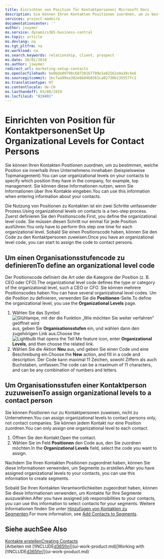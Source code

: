 ```yaml
---
title: Einrichten von Position für Kontaktpersonen| Microsoft Docs
description: Sie können Ihren Kontakten Positionen zuordnen, um zu bestimmen, welche Position sie innerhalb ihres Unternehmens innehaben (beispielsweise Topmanagement).
services: project-madeira
documentationcenter: ''
author: jswymer
ms.service: dynamics365-business-central
ms.topic: article
ms.devlang: na
ms.tgt_pltfrm: na
ms.workload: na
ms.search.keywords: relationship, client, prospect
ms.date: 10/01/2018
ms.author: jswymer
redirect_url: marketing-setup-contacts
ms.openlocfilehash: be0bde09790c68730167709e1e82562a9a39c4e6
ms.sourcegitcommit: 1bcfaa99ea302e6b84b8361ca02730b135557fc1
ms.translationtype: HT
ms.contentlocale: de-CH
ms.lasthandoff: 03/08/2019
ms.locfileid: "819491"
---
```

# <a name="set-up-organizational-levels-for-contact-persons"></a><span data-ttu-id="d37ab-103">Einrichten von Position für Kontaktpersonen</span><span class="sxs-lookup"><span data-stu-id="d37ab-103">Set Up Organizational Levels for Contact Persons</span></span>
<span data-ttu-id="d37ab-104">Sie können Ihren Kontakten Positionen zuordnen, um zu bestimmen, welche Position sie innerhalb ihres Unternehmens innehaben (beispielsweise Topmanagement).</span><span class="sxs-lookup"><span data-stu-id="d37ab-104">You can use organizational levels on your contacts to specify which position they have in the company, for example, top management.</span></span> <span data-ttu-id="d37ab-105">Sie können diese Informationen nutzen, wenn Sie Informationen über Ihre Kontakte eingeben.</span><span class="sxs-lookup"><span data-stu-id="d37ab-105">You can use this information when entering information about your contacts.</span></span>

<span data-ttu-id="d37ab-106">Die Nutzung von Positionen zu Kontakten ist ein zwei Schritte umfassender Prozess.</span><span class="sxs-lookup"><span data-stu-id="d37ab-106">Using organizational levels on contacts is a two-step process.</span></span> <span data-ttu-id="d37ab-107">Zuerst definieren Sie den Positionscode.</span><span class="sxs-lookup"><span data-stu-id="d37ab-107">First, you define the organizational level code.</span></span> <span data-ttu-id="d37ab-108">Sie müssen diesen Schritt nur einmal für jede Position ausführen.</span><span class="sxs-lookup"><span data-stu-id="d37ab-108">You only have to perform this step one time for each organizational level.</span></span> <span data-ttu-id="d37ab-109">Sobald Sie einen Positionscode haben, können Sie den Code zu den Kontaktpersonen zuweisen.</span><span class="sxs-lookup"><span data-stu-id="d37ab-109">Once you have an organizational level code, you can start to assign the code to contact persons.</span></span>

## <a name="to-define-an-organizational-level-code"></a><span data-ttu-id="d37ab-110">Um einen Organisationsstufencode zu definieren</span><span class="sxs-lookup"><span data-stu-id="d37ab-110">To define an organizational level code</span></span>
<span data-ttu-id="d37ab-111">Der Positionscode definiert die Art oder die Kategorie der Position (z. B. CEO oder CFO).</span><span class="sxs-lookup"><span data-stu-id="d37ab-111">The organizational level code defines the type or category of the organizational level, such a CEO  or CFO.</span></span> <span data-ttu-id="d37ab-112">Sie können mehrere Positionscodes haben.</span><span class="sxs-lookup"><span data-stu-id="d37ab-112">You can have several organizational level codes.</span></span> <span data-ttu-id="d37ab-113">Um die Position zu definieren, verwenden Sie die **Positionen**-Seite.</span><span class="sxs-lookup"><span data-stu-id="d37ab-113">To define the organizational level, you use the **Organizational Levels** page.</span></span>

1. <span data-ttu-id="d37ab-114">Wählen Sie das Symbol ![Glühlampe, mit der die Funktion „Wie möchten Sie weiter verfahren“ geöffnet wird](media/ui-search/search_small.png "Wie möchten Sie weiter verfahren?") aus, geben Sie **Organisationsstufen** ein, und wählen dann den zugehörigen Link aus.</span><span class="sxs-lookup"><span data-stu-id="d37ab-114">Choose the ![Lightbulb that opens the Tell Me feature](media/ui-search/search_small.png "Tell me what you want to do") icon, enter **Organizational Levels**, and then choose the related link.</span></span>
2. <span data-ttu-id="d37ab-115">Wählen Sie die Aktion **Neu** aus, und geben Sie einen Code und eine Beschreibung ein.</span><span class="sxs-lookup"><span data-stu-id="d37ab-115">Choose the **New** action, and fill in a code and description.</span></span> <span data-ttu-id="d37ab-116">Der Code kann maximal 11 Zeichen, sowohl Ziffern als auch Buchstaben, umfassen.</span><span class="sxs-lookup"><span data-stu-id="d37ab-116">The code can be a maximum of 11 characters, and can be any combination of numbers and letters.</span></span>

## <a name="to-assign-organizational-levels-to-a-contact-person"></a><span data-ttu-id="d37ab-117">Um Organisationsstufen einer Kontaktperson zuzuweisen</span><span class="sxs-lookup"><span data-stu-id="d37ab-117">To assign organizational levels to a contact person</span></span>
<span data-ttu-id="d37ab-118">Sie können Positionen nur zu Kontaktpersonen zuweisen, nicht zu Unternehmen.</span><span class="sxs-lookup"><span data-stu-id="d37ab-118">You can assign organizational levels to contact persons only, not contact companies.</span></span> <span data-ttu-id="d37ab-119">Sie können jedem Kontakt nur eine Position zuordnen.</span><span class="sxs-lookup"><span data-stu-id="d37ab-119">You can only assign one organizational level to each contact.</span></span>

1. <span data-ttu-id="d37ab-120">Öffnen Sie den Kontakt.</span><span class="sxs-lookup"><span data-stu-id="d37ab-120">Open the contact.</span></span>
2. <span data-ttu-id="d37ab-121">Wählen Sie im Feld **Positionen** den Code aus, den Sie zuordnen möchten.</span><span class="sxs-lookup"><span data-stu-id="d37ab-121">In the **Organizational Levels** field, select the code you want to assign.</span></span>

<span data-ttu-id="d37ab-122">Nachdem Sie Ihren Kontakten Positionen zugeordnet haben, können Sie diese Informationen verwenden, um Segmente zu erstellen.</span><span class="sxs-lookup"><span data-stu-id="d37ab-122">After you have assigned organizational levels to your contacts, you can use this information to create segments.</span></span>

<span data-ttu-id="d37ab-123">Sobald Sie Ihren Kontakten Verantwortlichkeiten zugeordnet haben, können Sie diese Informationen verwenden, um Kontakte für Ihre Segmente auszuwählen.</span><span class="sxs-lookup"><span data-stu-id="d37ab-123">After you have assigned job responsibilities to your contacts, you can use this information to select contacts for your segments.</span></span> <span data-ttu-id="d37ab-124">Weitere Informationen finden Sie unter [Hinzufügen von Kontakten zu Segmenten](marketing-add-contact-segment.md).</span><span class="sxs-lookup"><span data-stu-id="d37ab-124">For more information, see [Add Contacts to Segments](marketing-add-contact-segment.md).</span></span>

## <a name="see-also"></a><span data-ttu-id="d37ab-125">Siehe auch</span><span class="sxs-lookup"><span data-stu-id="d37ab-125">See Also</span></span>
[<span data-ttu-id="d37ab-126">Kontakte erstellen</span><span class="sxs-lookup"><span data-stu-id="d37ab-126">Creating Contacts</span></span>](marketing-create-contact-companies.md)  
<span data-ttu-id="d37ab-127">[Arbeiten mit [!INCLUDE[d365fin](includes/d365fin_md.md)]](ui-work-product.md)</span><span class="sxs-lookup"><span data-stu-id="d37ab-127">[Working with [!INCLUDE[d365fin](includes/d365fin_md.md)]](ui-work-product.md)</span></span>  
